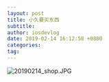 ```yaml
---
layout: post
title: 小久要买东西
subtitle: 
author: iosdevlog
date: 2019-02-14 16:12:58 +0800
categories: 
tag: 
---
```


![20190214_shop.JPG](https://upload-images.jianshu.io/upload_images/910914-1366b4d84a046036.JPG?imageMogr2/auto-orient/strip%7CimageView2/2/w/1240)

